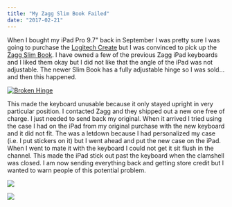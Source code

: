 ```yaml
---
title: "My Zagg Slim Book Failed"
date: "2017-02-21"
---
```


When I bought my iPad Pro 9.7" back in September I was pretty sure I was going to purchase the [Logitech Create](https://www.logitech.com/en-us/product/create-ipad-pro-keyboard) but I was convinced to pick up the [Zagg Slim Book](https://www.zagg.com/us/en_us/keyboards/apple-ipad-pro-9-7-keyboard/slim-book-ipad-pro-9-7). I have owned a few of the previous Zagg iPad keyboards and I liked them okay but I did not like that the angle of the iPad was not adjustable. The newer Slim Book has a fully adjustable hinge so I was sold…and then this happened.

[![Broken Hinge](https://gilcreque.files.wordpress.com/2017/02/img_5308.jpg "Broken Hinge")](https://gilcreque.files.wordpress.com/2017/02/img_5308.jpg)

This made the keyboard unusable because it only stayed upright in very particular position. I contacted Zagg and they shipped out a new one free of charge. I just needed to send back my original. When it arrived I tried using the case I had on the iPad from my original purchase with the new keyboard and it did not fit. The was a letdown because I had personalized my case (i.e. I put stickers on it) but I went ahead and put the new case on the iPad. When I went to mate it with the keyboard I could not get it sit flush in the channel. This made the iPad stick out past the keyboard when the clamshell was closed. I am now sending everything back and getting store credit but I wanted to warn people of this potential problem.

[![](https://gilcreque.files.wordpress.com/2017/02/img_5305.jpg)](https://gilcreque.files.wordpress.com/2017/02/img_5305.jpg)

[![](https://gilcreque.files.wordpress.com/2017/02/img_5306.jpg)](https://gilcreque.files.wordpress.com/2017/02/img_5306.jpg)
